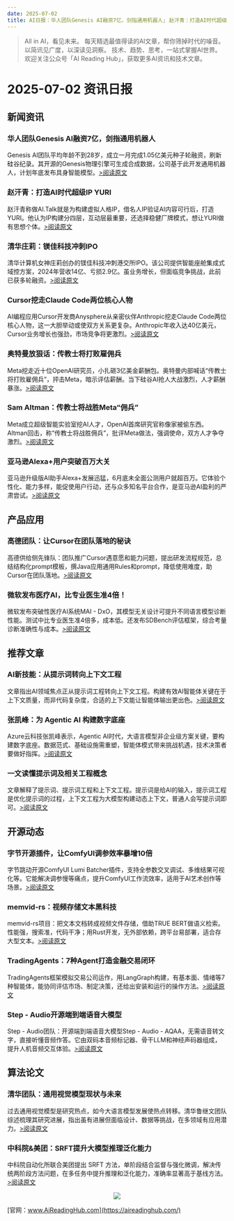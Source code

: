 ```yaml
---
date: 2025-07-02
title: AI日报：华人团队Genesis AI融资7亿，剑指通用机器人; 赵汗青：打造AI时代超级IP YURI; 清华庄莉：镁佳科技冲刺IPO
---
```


> All in AI，看见未来。 每天精选最值得读的AI文章，帮你筛掉时代的噪音。 以简讯见广度，以深读见洞察。 技术、趋势、思考，一站式掌握AI世界。
> 欢迎关注公众号「AI Reading Hub」，获取更多AI资讯和技术文章。

# 2025-07-02 资讯日报

## 新闻资讯

### 华人团队Genesis AI融资7亿，剑指通用机器人

Genesis AI团队平均年龄不到28岁，成立一月完成1.05亿美元种子轮融资，刷新硅谷纪录。其开源的Genesis物理引擎可生成合成数据，公司基于此开发通用机器人，计划年底发布具身智能模型。[>阅读原文](https://mp.weixin.qq.com/s?__biz=MzIzNjc1NzUzMw==&chksm=e95726bae7106863ac6a1360989c10af746e90e62277db83dc0b5460bd25836a027e54e3e10f&idx=2&mid=2247807004&sn=323a2f941b262fea6ff6daed41430041#rd)

### 赵汗青：打造AI时代超级IP YURI

赵汗青称做AI.Talk就是为构建虚拟人格IP，借名人IP验证AI内容可行后，打造YURI。他认为IP构建分四层，互动层最重要，还选择稳健厂牌模式，想让YURI做有思想个体。[>阅读原文](https://mp.weixin.qq.com/s?__biz=MzIyMzA5NjEyMA==&chksm=f149fc3bc8d8bf466a90cf4273a432cd05a359f56031af24c32482d8ec121d61ecbf579f1cd6&idx=1&mid=2647672820&sn=f54a6d0029d0861999080c4ea7fd16b0#rd)

### 清华庄莉：镁佳科技冲刺IPO

清华计算机女神庄莉创办的镁佳科技冲刺港交所IPO。该公司提供智能座舱集成式域控方案，2024年营收14亿、亏损2.9亿。虽业务增长，但面临竞争挑战，此前已获多轮融资。[>阅读原文](https://mp.weixin.qq.com/s?__biz=MzIzNjc1NzUzMw==&chksm=e9960a55d19db7d0e10a6ec40eefb4c0f3b9b45a8191a7a5d87a65680cdfc2429d5fd648fd29&idx=2&mid=2247806931&sn=db521136bcabc71f69c7260944c16fda#rd)

### Cursor挖走Claude Code两位核心人物

AI编程应用Cursor开发商Anysphere从亲密伙伴Anthropic挖走Claude Code两位核心人物，这一大胆举动或使双方关系更复杂。Anthropic年收入达40亿美元，Cursor业务增长也强劲，市场竞争将更激烈。[>阅读原文](https://mp.weixin.qq.com/s?__biz=MzA3MzI4MjgzMw==&chksm=858da98ec06643b19e444a50472c1837ed952baa7fb25e741a61d3cbc10a88eb6330338e6341&idx=2&mid=2650977057&sn=019ba0a1f5efb63f017d1a343a922fc8#rd)

### 奥特曼放狠话：传教士将打败雇佣兵

Meta挖走近十位OpenAI研究员，小扎砸3亿美金薪酬包。奥特曼内部喊话“传教士将打败雇佣兵”，抨击Meta，暗示评估薪酬。当下硅谷AI抢人大战激烈，人才薪酬暴涨。[>阅读原文](https://mp.weixin.qq.com/s?__biz=MzI3MTA0MTk1MA==&chksm=f039c1d2fc36acfd4210b98a54dd3690f3182a4a42840814f06f01091c64f6e1711d5f4b5158&idx=1&mid=2652605902&sn=ba3202a7f8edb3c1339ff4d0caeccc0a#rd)

### Sam Altman：传教士将战胜Meta“佣兵”

Meta成立超级智能实验室挖AI人才，OpenAI首席研究官称像家被偷东西。Altman回击，称“传教士将战胜佣兵”，批评Meta做法，强调使命，双方人才争夺激烈。[>阅读原文](https://mp.weixin.qq.com/s?__biz=MzA4NzgzMjA4MQ==&chksm=86b2630314b400a9e62595cebe9d25c195afca543c0ea2f23d6215ab9bb2ae90e17cf7122c8d&idx=1&mid=2453472638&sn=d3ffaeaa05e9f913db5f291dda163a37#rd)

### 亚马逊Alexa+用户突破百万大关

亚马逊升级版AI助手Alexa+发展迅猛，6月底未全面公测用户就超百万。它体验个性化、能力多样，能促使用户行动，还与众多知名平台合作，是亚马逊AI盈利的严肃尝试。[>阅读原文](https://mp.weixin.qq.com/s?__biz=Mzg3Mzg5MjY3Nw==&chksm=cffa3a78c8660a320ae3912e53fc310955f39bdf78368f2c10a56122ca8ffd4f94f42dcb17b9&idx=3&mid=2247522512&sn=8bc3262841315bf6525d14b8b8990d4b#rd)

## 产品应用

### 高德团队：让Cursor在团队落地的秘诀

高德供给侧先锋队：团队推广Cursor遇意愿和能力问题，提出研发流程规范，总结结构化prompt模板，撰Java应用通用Rules和prompt，降低使用难度，助Cursor在团队落地。[>阅读原文](https://mp.weixin.qq.com/s?__biz=MzIzOTU0NTQ0MA==&chksm=e827c397cdb1b71993eddb758619613e0ed7935d0f83c2b8ca6947eafb4d54a1db872229ccaa&idx=1&mid=2247550741&sn=0ee0d799d9692f934247266d4b3e23c5#rd)

### 微软发布医疗AI，比专业医生准4倍！

微软发布突破性医疗AI系统MAI - DxO，其模型无关设计可提升不同语言模型诊断性能。测试中比专业医生准4倍多，成本低。还发布SDBench评估框架，综合考量诊断准确性与成本。[>阅读原文](https://mp.weixin.qq.com/s?__biz=Mzg3Mzg5MjY3Nw==&chksm=cf4c8e066b3e84c3ef91d3a85daab7ac8c932ec4ae00b68c6c3c44abacfb8a41fe9bdfdf3867&idx=1&mid=2247522512&sn=5b2446431f5d37ea88d8182b288a118a#rd)

## 推荐文章

### AI新技能：从提示词转向上下文工程

文章指出AI领域焦点正从提示词工程转向上下文工程。构建有效AI智能体关键在于上下文质量，而非代码复杂度，合适的上下文能让智能体输出更出色。[>阅读原文](https://mp.weixin.qq.com/s?__biz=Mzk1NzgxMjQ0OA==&chksm=c201541b09119215858d1a64258a3ed1e651e7c12081cb717ba5551f6686e8e97cce22d8cf07&idx=2&mid=2247489958&sn=d313d7af64b0950166a57f7d5c233982#rd)

### 张凯峰：为 Agentic AI 构建数字底座

Azure云科技张凯峰表示，Agentic AI时代，大语言模型非企业级方案关键，要构建数字底座。数据范式、基础设施需重塑，智能体模式带来挑战机遇，技术决策者要做好指挥。[>阅读原文](https://mp.weixin.qq.com/s?__biz=Mzg3Mzg5MjY3Nw==&chksm=cf929dd9193d913a0d2faccda27ca1b592fbe9d342a82ba2eae0d1e07fa27a546a1bc108cd30&idx=1&mid=2247522517&sn=6adecf9deb2a7a41f78a4de08f2f0ea6#rd)

### 一文读懂提示词及相关工程概念

文章解释了提示词、提示词工程和上下文工程。提示词是给AI的输入，提示词工程是优化提示词的过程，上下文工程为大模型构建动态上下文，普通人会写提示词即可。[>阅读原文](https://mp.weixin.qq.com/s?__biz=Mzk1NzgxMjQ0OA==&chksm=c254c591773b543f077fb6e7858aba1ea3f5864c8b9103fcfd2f285cc875d717a79b767f17b5&idx=1&mid=2247489958&sn=f80c6a54282c784be4f57507d47be9a4#rd)

## 开源动态

### 字节开源插件，让ComfyUI调参效率暴增10倍

字节跳动开源ComfyUI Lumi Batcher插件，支持全参数交叉调试、多维结果可视化等。它能解决调参慢等痛点，提升ComfyUI工作流效率，适用于AI艺术创作等场景。[>阅读原文](https://mp.weixin.qq.com/s?__biz=MzkwMjQ0NzI0OQ==&chksm=c16b7547e11a680e87e1a09f6827ee8cb8c58b73fa2c73df322657a5faec47b069c42abe581e&idx=1&mid=2247502842&sn=39deed1e2ed91fc5359f9ab2ff0b24d0#rd)

### memvid-rs：视频存储文本黑科技

memvid-rs项目：把文本文档转成视频文件存储，借助TRUE BERT做语义检索。性能强，搜索准，代码干净；用Rust开发，无外部依赖，跨平台易部署，适合存大型文本。[>阅读原文](https://mp.weixin.qq.com/s?__biz=MzkxNjQ4MzMyOA==&chksm=c053a6e17409a9ffb7f3ada02377ddfe715a4975ae95772b44643b44038d69ed58520c596532&idx=1&mid=2247493535&sn=94ed08614178224c188ed9c888f27065#rd)

### TradingAgents：7种Agent打造金融交易闭环

TradingAgents框架模拟交易公司运作，用LangGraph构建，有基本面、情绪等7种智能体，能协同评估市场、制定决策，还给出安装和运行的操作方法。[>阅读原文](https://mp.weixin.qq.com/s?__biz=MzkzNjgwNzMwNQ==&chksm=c3c086c30260f7cbc50f6fa72619610b0e0adc6c3f879d8949000e5294c52d8f7015395b2abe&idx=1&mid=2247486532&sn=f257e3d6dda317516a9bfe9afedc998a#rd)

### Step - Audio开源端到端语音大模型

Step - Audio团队：开源端到端语音大模型Step - Audio - AQAA，无需语音转文字，直接听懂音频作答。它由双码本音频标记器、骨干LLM和神经声码器组成，提升人机音频交互体验。[>阅读原文](https://mp.weixin.qq.com/s?__biz=Mzg3Mzg5MjY3Nw==&chksm=cfdfda4ac27a36dbc3d0fc4c7aa4db4695395ef4da87c51f22573c20c606a8bfd1c9f86dad31&idx=2&mid=2247522512&sn=097c4a666e36a20553866e211dd057cd#rd)

## 算法论文

### 清华团队：通用视觉模型现状与未来

过去通用视觉模型是研究热点，如今大语言模型发展使热点转移。清华鲁继文团队综述梳理其研究进展，指出虽有进展但面临设计、数据等挑战，在多领域有应用潜力。[>阅读原文](https://mp.weixin.qq.com/s?__biz=MzA3MzI4MjgzMw==&chksm=8542e940da2c2b16cafeee7376d664079fa9900651c763dff355eabbedbfe89544739a017a9d&idx=3&mid=2650977057&sn=a6a914d0a3fbe414b50c0104d9a0c1f1#rd)

### 中科院&美团：SRFT提升大模型推理泛化能力

中科院自动化所联合美团提出 SRFT 方法，单阶段结合监督与强化微调，解决传统两阶段方法问题，在多任务中提升推理和泛化能力，准确率显著高于基线方法。[>阅读原文](https://mp.weixin.qq.com/s?__biz=MzIzNjc1NzUzMw==&chksm=e9ce6cdc1a1c78bdfd221ea7aacf886820416f6f5e02b4d92d56432d0188b0c8698dba2a4ae4&idx=3&mid=2247807004&sn=9bc846a7e8ee54917116ff04c7aba3ec#rd)



<p style="text-align: center;">
            <img id="weixin_qr" src="https://meikan-public-images.oss-cn-beijing.aliyuncs.com/imeikan/assets/2025-05-18234303-hub.png" style="max-width: 800px; object-fit: cover;" />
        </p>
        
[官网：www.AiReadingHub.com](https://aireadinghub.com/)